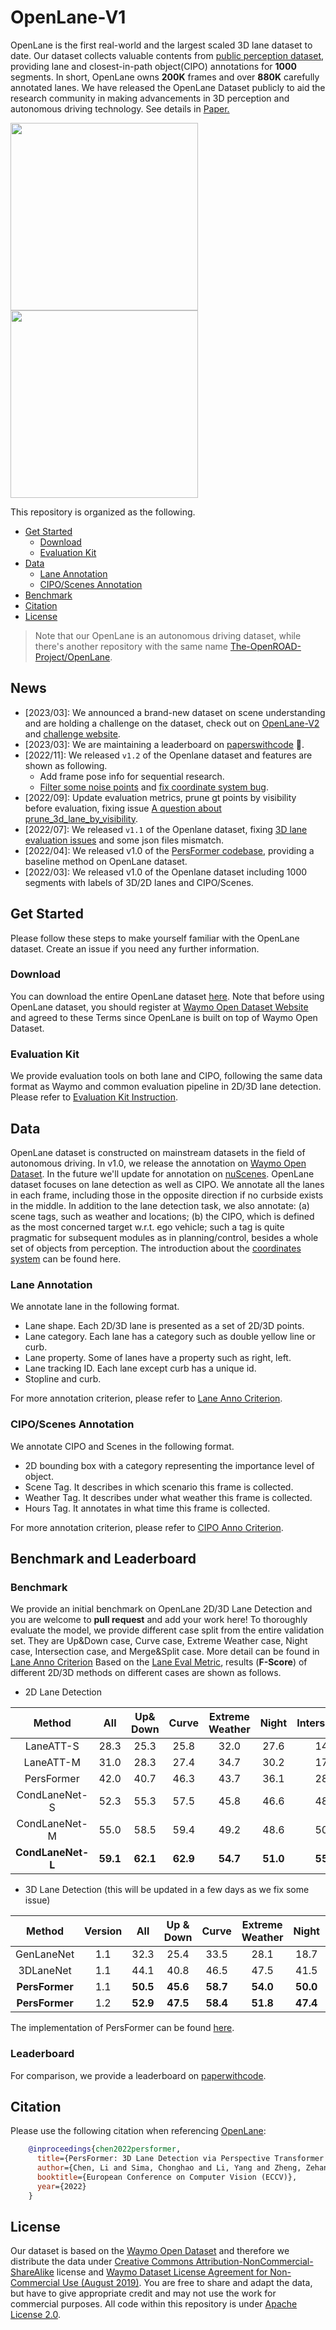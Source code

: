 # OpenLane-V1
OpenLane is the first real-world and the largest scaled 3D lane dataset to date. Our dataset collects valuable contents from [public perception dataset](https://waymo.com/open/data/perception/), providing lane and closest-in-path object(CIPO) annotations for **1000** segments. In short, OpenLane owns **200K** frames and over **880K** carefully annotated lanes. We have released the OpenLane Dataset publicly to aid the research community in making advancements in 3D perception and autonomous driving technology. See details in [Paper.](https://arxiv.org/abs/2203.11089)

<img src="imgs/overview.jpg"  height = "300"  /><img src="imgs/overview.gif"  height = "300" />

This repository is organized as the following.

- [Get Started](#get-started)
  - [Download](#download)
  - [Evaluation Kit](#evaluation-kit)
- [Data](#data)
  - [Lane Annotation](#lane-annotation)
  - [CIPO/Scenes Annotation](#ciposcenes-annotation)
- [Benchmark](#benchmark)
- [Citation](#citation)
- [License](#license)

> Note that our OpenLane is an autonomous driving dataset, while there's another repository with the same name [The-OpenROAD-Project/OpenLane](https://github.com/The-OpenROAD-Project/OpenLane). 

## News
- [2023/03]: We announced a brand-new dataset on scene understanding and are holding a challenge on the dataset, check out on [OpenLane-V2](https://github.com/OpenDriveLab/OpenLane-V2) and [challenge website](https://opendrivelab.com/AD23Challenge.html).
- [2023/03]: We are maintaining a leaderboard on [paperswithcode](https://paperswithcode.com/sota/3d-lane-detection-on-openlane) :microphone:.
- [2022/11]: We released `v1.2` of the Openlane dataset and features are shown as following.
  - Add frame pose info for sequential research. 
  - [Filter some noise points](https://github.com/OpenDriveLab/OpenLane/issues/23) and [fix coordinate system bug](https://github.com/OpenDriveLab/OpenLane/issues/31).
- [2022/09]: Update evaluation metrics, prune gt points by visibility before evaluation, fixing issue [A question about prune_3d_lane_by_visibility](https://github.com/OpenDriveLab/OpenLane/issues/18).           
- [2022/07]: We released `v1.1` of the Openlane dataset, fixing [3D lane evaluation issues](https://github.com/OpenDriveLab/OpenLane/issues/15) and some json files mismatch.
- [2022/04]: We released v1.0 of the [PersFormer codebase](https://github.com/OpenDriveLab/PersFormer_3DLane), providing a baseline method on OpenLane dataset.
- [2022/03]: We released v1.0 of the Openlane dataset including 1000 segments with labels of 3D/2D lanes and CIPO/Scenes.
  
## Get Started
Please follow these steps to make yourself familiar with the OpenLane dataset. Create an issue if you need any further information.
### Download
You can download the entire OpenLane dataset [here](data/README.md). Note that before using OpenLane dataset, you should register at [Waymo Open Dataset Website](waymo.com/open) and agreed to these Terms since OpenLane is built on top of Waymo Open Dataset.

### Evaluation Kit
We provide evaluation tools on both lane and CIPO, following the same data format as Waymo and common evaluation pipeline in 2D/3D lane detection. Please refer to [Evaluation Kit Instruction](eval/README.md).
  
## Data
OpenLane dataset is constructed on mainstream datasets in the field of autonomous driving. In v1.0, we release the annotation on [Waymo Open Dataset](https://waymo.com/open/data/perception/). In the future we'll update for annotation on [nuScenes](https://www.nuscenes.org/nuscenes). 
OpenLane dataset focuses on lane detection as well as CIPO. We annotate all the lanes in each frame, including those in the opposite direction if no curbside exists in the middle. In addition to the lane detection task, we also annotate: (a) scene tags, such as weather and locations; (b) the CIPO, which is defined as the most concerned target w.r.t. ego vehicle; such a tag is quite pragmatic for subsequent modules as in planning/control, besides a whole set of objects from perception. The introduction about the [coordinates system](./data/Coordinate_Sys.md) can be found here. 

### Lane Annotation
We annotate lane in the following format.
- Lane shape. Each 2D/3D lane is presented as a set of 2D/3D points.
- Lane category. Each lane has a category such as double yellow line or curb.
- Lane property. Some of lanes have a property such as right, left.
- Lane tracking ID. Each lane except curb has a unique id. 
- Stopline and curb.

For more annotation criterion, please refer to [Lane Anno Criterion](anno_criterion/Lane/README.md).

### CIPO/Scenes Annotation
We annotate CIPO and Scenes in the following format.
- 2D bounding box with a category representing the importance level of object. 
- Scene Tag. It describes in which scenario this frame is collected.
- Weather Tag. It describes under what weather this frame is collected.
- Hours Tag. It annotates in what time this frame is collected.

For more annotation criterion, please refer to [CIPO Anno Criterion](anno_criterion/CIPO/README.md).
  
## Benchmark and Leaderboard

### Benchmark

We provide an initial benchmark on OpenLane 2D/3D Lane Detection and you are welcome to **pull request** and add your work here! To thoroughly evaluate the model, we provide different case split from the entire validation set. They are Up&Down case, Curve case, Extreme Weather case, Night case, Intersection case, and Merge&Split case. More detail can be found in [Lane Anno Criterion](anno_criterion/Lane/README.md)
Based on the [Lane Eval Metric](eval/LANE_evaluation/README.md), results (**F-Score**) of different 2D/3D methods on different cases are shown as follows. 
- 2D Lane Detection 
  
| Method     | All  | Up&<br>Down | Curve | Extreme<br>Weather | Night | Intersection | Merge&<br>Split |
| :----:     |:----:|:----:|:----:|:----:|:----:|:----:|:----:|
| LaneATT-S  | 28.3 | 25.3 | 25.8 | 32.0 | 27.6 | 14.0 | 24.3 | 
| LaneATT-M  | 31.0 | 28.3 | 27.4 | 34.7 | 30.2 | 17.0 | 26.5 | 
| PersFormer | 42.0 | 40.7 | 46.3 | 43.7 | 36.1 | 28.9 | 41.2 |  
| CondLaneNet-S | 52.3 | 55.3 | 57.5 | 45.8 | 46.6 | 48.4 | 45.5 | 
| CondLaneNet-M | 55.0 | 58.5 | 59.4 | 49.2 | 48.6 | 50.7 | 47.8 | 
|**CondLaneNet-L**|**59.1**|**62.1**|**62.9**|**54.7**|**51.0**|**55.7**|**52.3**|  

- 3D Lane Detection  (this will be updated in a few days as we fix some issue)
  
| Method     |Version| All  | Up &<br>Down | Curve | Extreme<br>Weather | Night | Intersection | Merge&<br>Split |  Best model |x-c|x-f|z-c|z-f|Category Accuracy|
| :----:     |:----:|:----:|:----:|:----:|:----:|:----:|:----:|:----:|:----:|:----:|:----:|:----:|:----:|:----:|
| GenLaneNet |1.1| 32.3 | 25.4 | 33.5 | 28.1 | 18.7 | 21.4 | 31.0 |    [model](https://docs.google.com/forms/d/e/1FAIpQLScLRUvr14taMIZzGZs7ZDRIOchPQQ50rdIWyipQeRl2bsO9dQ/viewform?usp=sharing)    |0.593| 0.494|0.140|0.195|/|
| 3DLaneNet  |1.1| 44.1 | 40.8 | 46.5 | 47.5 | 41.5 | 32.1 | 41.7 |    -    | -|-| -|-|-|
|**PersFormer**|1.1|**50.5**|**45.6**|**58.7**|**54.0**|**50.0**|**41.6**|**53.1**|[model](https://drive.google.com/file/d/1TwjmFB3p3luCG8ytZ4MEI-TMoDT2Vn3G/view?usp=share_link)  | 0.319|0.325|0.112|0.141|89.51|
|**PersFormer**|1.2|**52.9**|**47.5**|**58.4**|**51.8**|**47.4**|**42.1**|**50.9**|[model](https://drive.google.com/file/d/1jtDfnxcNNbefgpYGfue1XlvcvtmfPZj7/view?usp=share_link)  | 0.291|0.294| 0.080|0.116|89.24|

The implementation of PersFormer can be found [here](https://github.com/OpenDriveLab/PersFormer_3DLane).

### Leaderboard

For comparison, we provide a leaderboard on [paperwithcode](https://paperswithcode.com/sota/3d-lane-detection-on-openlane).


## Citation

Please use the following citation when referencing [OpenLane](https://arxiv.org/abs/2203.11089):
```bibtex
    @inproceedings{chen2022persformer,
      title={PersFormer: 3D Lane Detection via Perspective Transformer and the OpenLane Benchmark},
      author={Chen, Li and Sima, Chonghao and Li, Yang and Zheng, Zehan and Xu, Jiajie and Geng, Xiangwei and Li, Hongyang and He, Conghui and Shi, Jianping and Qiao, Yu and Yan, Junchi},
      booktitle={European Conference on Computer Vision (ECCV)},
      year={2022}
    }
```


## License
Our dataset is based on the [Waymo Open Dataset](https://waymo.com/open/data/perception/) and therefore we distribute the data under [Creative Commons Attribution-NonCommercial-ShareAlike](https://creativecommons.org/licenses/by-nc-sa/4.0/) license and [Waymo Dataset License Agreement for Non-Commercial Use (August 2019)](https://waymo.com/open/terms/). You are free to share and adapt the data, but have to give appropriate credit and may not use the work for commercial purposes.
All code within this repository is under [Apache License 2.0](https://www.apache.org/licenses/LICENSE-2.0).
